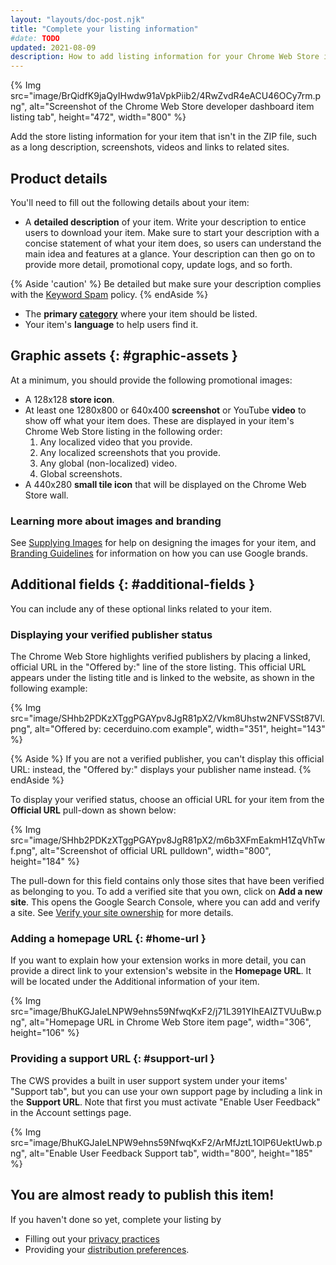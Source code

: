 ```yaml
---
layout: "layouts/doc-post.njk"
title: "Complete your listing information"
#date: TODO
updated: 2021-08-09
description: How to add listing information for your Chrome Web Store item.
---
```


{% Img src="image/BrQidfK9jaQyIHwdw91aVpkPiib2/4RwZvdR4eACU46OCy7rm.png",
       alt="Screenshot of the Chrome Web Store developer dashboard item listing tab", height="472", width="800" %}

Add the store listing information for your item that isn't in the ZIP file, such as a long
description, screenshots, videos and links to related sites. 

## Product details

You'll need to fill out the following details about your item:

- A **detailed description** of your item. Write your description to entice users to download your
  item. Make sure to start your description with a concise statement of what your item does, so
  users can understand the main idea and features at a glance. Your description can then go on to
  provide more detail, promotional copy, update logs, and so forth.
  
{% Aside 'caution' %}
Be detailed but make sure your description complies with the [Keyword Spam][1] policy.
{% endAside %}

- The **primary [category][5]** where your item should be listed.
- Your item's **language** to help users find it.

## Graphic assets {: #graphic-assets }

At a minimum, you should provide the following promotional images:

- A 128x128 **store icon**.
- At least one 1280x800 or 640x400 **screenshot** or YouTube **video** to show off what your item
  does. These are displayed in your item's Chrome Web Store listing in the following order:
  1.  Any localized video that you provide.
  1.  Any localized screenshots that you provide.
  1.  Any global (non-localized) video.
  1.  Global screenshots.
- A 440x280 **small tile icon** that will be displayed on the Chrome Web Store wall.

### Learning more about images and branding

See [Supplying Images][2] for help on designing the images for your item, and [Branding
Guidelines][3] for information on how you can use Google brands. 

## Additional fields {: #additional-fields }

You can include any of these optional links related to your item. 

### Displaying your verified publisher status

The Chrome Web Store highlights verified publishers by placing a linked, official URL in the
"Offered by:" line of the store listing. This official URL appears under the listing title and is
linked to the website, as shown in the following example:

{% Img src="image/SHhb2PDKzXTggPGAYpv8JgR81pX2/Vkm8Uhstw2NFVSSt87Vl.png", alt="Offered by:
cecerduino.com example", width="351", height="143" %}

{% Aside %}
If you are not a verified publisher, you can't display this official URL: instead, the "Offered by:"
displays your publisher name instead.
{% endAside %}

To display your verified status, choose an official URL for your item from the **Official URL**
pull-down as shown below:

{% Img src="image/SHhb2PDKzXTggPGAYpv8JgR81pX2/m6b3XFmEakmH1ZqVhTwf.png", alt="Screenshot of
official URL pulldown", width="800", height="184" %}

The pull-down for this field contains only those sites that have been verified as belonging to you.
To add a verified site that you own, click on **Add a new site**. This opens the Google Search
Console, where you can add and verify a site. See [Verify your site ownership][4] for
more details.

### Adding a homepage URL {: #home-url }

If you want to explain how your extension works in more detail, you can provide a direct link to your extension's website in the **Homepage URL**. It will be located under the Additional information of your item.

{% Img src="image/BhuKGJaIeLNPW9ehns59NfwqKxF2/j71L391YIhEAIZTVUuBw.png", alt="Homepage URL in Chrome Web Store item page", width="306", height="106" %}

### Providing a support URL {: #support-url }

The CWS provides a built in user support system under your items' "Support tab", but you can use your own support page by including a link in the **Support URL**. Note that first you must activate "Enable User Feedback" in the Account settings page. 

{% Img src="image/BhuKGJaIeLNPW9ehns59NfwqKxF2/ArMfJztL1OlP6UektUwb.png", alt="Enable User Feedback Support tab", width="800", height="185" %}

## You are almost ready to publish this item! 
If you haven't done so yet, complete your listing by 
-  Filling out your [privacy practices][6] 
-  Providing your [distribution preferences][7].


[1]: /docs/webstore/spam-faq/#keyword-spam
[2]: /docs/webstore/images
[3]: /docs/webstore/branding
[4]: https://support.google.com/webmasters/answer/9008080
[5]: /docs/webstore/best_practices/#choose-your-apps-category-well
[6]: /docs/webstore/cws-dashboard-privacy
[7]: /docs/webstore/cws-dashboard-distribution
